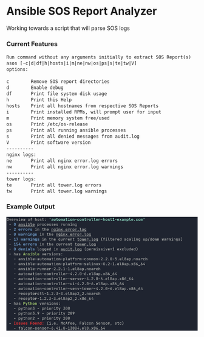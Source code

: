 # Ansible SOS Report Analyzer
Working towards a script that will parse SOS logs

### Current Features
```
Run command without any arguments initially to extract SOS Report(s)
asos [-c|d|df|h|hosts|i|m|ne|nw|os|ps|s|te|tw|V]
options:

c        Remove SOS report directories
d        Enable debug
df       Print file system disk usage
h        Print this Help
hosts    Print all hostnames from respective SOS Reports
i        Print installed RPMs, will prompt user for input
m        Print memory system free/used
os       Print /etc/os-release
ps       Print all running ansible processes
s        Print all denied messages from audit.log
V        Print software version
----------
nginx logs:
ne       Print all nginx error.log errors
nw       Print all nginx error.log warnings
----------
tower logs:
te       Print all tower.log errors
tw       Print all tower.log warnings
```
### Example Output
![Alt text](https://github.com/henson-josh/sos_script/blob/main/misc/asos-output.png)
